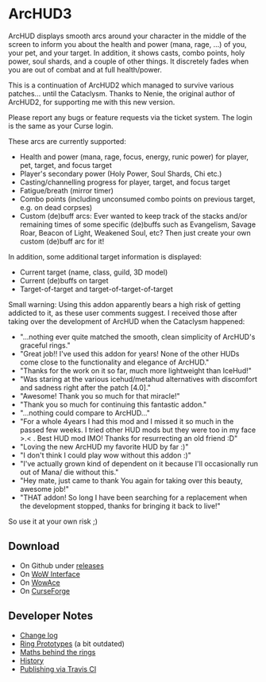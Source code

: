 # ArcHUD3

ArcHUD displays smooth arcs around your character in the middle of the screen to inform you about the health and power (mana, rage, ...) of you, your pet, and your target. In addition, it shows casts, combo points, holy power, soul shards, and a couple of other things. It discretely fades when you are out of combat and at full health/power.

This is a continuation of ArcHUD2 which managed to survive various patches... until the Cataclysm. Thanks to Nenie, the original author of ArcHUD2, for supporting me with this new version.

Please report any bugs or feature requests via the ticket system. The login is the same as your Curse login.

These arcs are currently supported:

* Health and power (mana, rage, focus, energy, runic power) for player, pet, target, and focus target
* Player's secondary power (Holy Power, Soul Shards, Chi etc.)
* Casting/channelling progress for player, target, and focus target
* Fatigue/breath (mirror timer)
* Combo points (including unconsumed combo points on previous target, e.g. on dead corpses)
* Custom (de)buff arcs: Ever wanted to keep track of the stacks and/or remaining times of some specific (de)buffs such as Evangelism, Savage Roar, Beacon of Light, Weakened Soul, etc? Then just create your own custom (de)buff arc for it!

In addition, some additional target information is displayed:

* Current target (name, class, guild, 3D model)
* Current (de)buffs on target
* Target-of-target and target-of-target-of-target

Small warning: Using this addon apparently bears a high risk of getting addicted to it, as these user comments suggest. I received those after taking over the development of ArcHUD when the Cataclysm happened:

* "...nothing ever quite matched the smooth, clean simplicity of ArcHUD's graceful rings."
* "Great job!! I've used this addon for years! None of the other HUDs come close to the functionality and elegance of ArcHUD."
* "Thanks for the work on it so far, much more lightweight than IceHud!"
* "Was staring at the various icehud/metahud alternatives with discomfort and sadness right after the patch [4.0]."
* "Awesome! Thank you so much for that miracle!"
* "Thank you so much for continuing this fantastic addon."
* "...nothing could compare to ArcHUD..."
* "For a whole 4years I had this mod and I missed it so much in the passed few weeks. I tried other HUD mods but they were too in my face >.< . Best HUD mod IMO! Thanks for resurrecting an old friend :D"
* "Loving the new ArcHUD my favorite HUD by far :)"
* "I don't think I could play wow without this addon :)"
* "I've actually grown kind of dependent on it because I'll occasionally run out of Mana/ die without this."
* "Hey mate, just came to thank You again for taking over this beauty, awesome job!"
* "THAT addon! So long I have been searching for a replacement when the development stopped, thanks for bringing it back to live!"

So use it at your own risk ;)

## Download

* On Github under [releases](https://github.com/nyyr/ArcHUD3/releases)
* On [WoW Interface](http://www.wowinterface.com/downloads/info24629-ArcHUD3.html)
* On [WowAce](https://www.wowace.com/projects/archud3)
* On [CurseForge](https://www.curseforge.com/wow/addons/archud3)

## Developer Notes

* [Change log](Docs/changelog.md)
* [Ring Prototypes](Docs/ring-prototypes.txt) (a bit outdated)
* [Maths behind the rings](Docs/statrings.txt)
* [History](Docs/history.txt)
* [Publishing via Travis CI](http://www.wowinterface.com/forums/showthread.php?t=55801)
